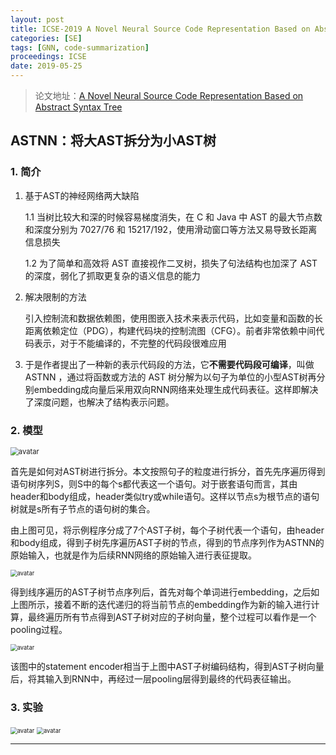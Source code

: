 ```yaml
---
layout: post
title: ICSE-2019 A Novel Neural Source Code Representation Based on Abstract Syntax Tree
categories: [SE]
tags: [GNN, code-summarization]
proceedings: ICSE
date: 2019-05-25
---
```


> 论文地址：[A Novel Neural Source Code Representation Based on Abstract Syntax Tree](https://ieeexplore.ieee.org/document/8812062/)

## ASTNN：将大AST拆分为小AST树

### 1. 简介

1. 基于AST的神经网络两大缺陷

   1.1 当树比较大和深的时候容易梯度消失，在 C 和 Java 中 AST 的最大节点数和深度分别为 7027/76 和 15217/192，使用滑动窗口等方法又易导致长距离信息损失

   1.2 为了简单和高效将 AST 直接视作二叉树，损失了句法结构也加深了 AST 的深度，弱化了抓取更复杂的语义信息的能力
2. 解决限制的方法

   引入控制流和数据依赖图，使用图嵌入技术来表示代码，比如变量和函数的长距离依赖定位（PDG），构建代码块的控制流图（CFG）。前者非常依赖中间代码表示，对于不能编译的，不完整的代码段很难应用
3. 于是作者提出了一种新的表示代码段的方法，它**不需要代码段可编译**，叫做 ASTNN ，通过将函数或方法的 AST 树分解为以句子为单位的小型AST树再分别embedding成向量后采用双向RNN网络来处理生成代码表征。这样即解决了深度问题，也解决了结构表示问题。

### 2. 模型

<img src="https://blog-img-1259433191.cos.ap-shanghai.myqcloud.com/ASTNN/ASTNN-img1.png" alt="avatar" style="zoom:80%;" />

首先是如何对AST树进行拆分。本文按照句子的粒度进行拆分，首先先序遍历得到语句树序列S，则S中的每个s都代表这一个语句。对于嵌套语句而言，其由header和body组成，header类似try或while语句。这样以节点s为根节点的语句树就是s所有子节点的语句树的集合。

由上图可见，将示例程序分成了7个AST子树，每个子树代表一个语句，由header和body组成，得到子树先序遍历AST子树的节点，得到的节点序列作为ASTNN的原始输入，也就是作为后续RNN网络的原始输入进行表征提取。

<img src="https://blog-img-1259433191.cos.ap-shanghai.myqcloud.com/ASTNN/ASTNN-img2.png" alt="avatar" style="zoom: 67%;" />

得到线序遍历的AST子树节点序列后，首先对每个单词进行embedding，之后如上图所示，接着不断的迭代递归的将当前节点的embedding作为新的输入进行计算，最终遍历所有节点得到AST子树对应的子树向量，整个过程可以看作是一个pooling过程。

<img src="https://blog-img-1259433191.cos.ap-shanghai.myqcloud.com/ASTNN/ASTNN-img3.png" alt="avatar" style="zoom: 67%;" />

该图中的statement encoder相当于上图中AST子树编码结构，得到AST子树向量后，将其输入到RNN中，再经过一层pooling层得到最终的代码表征输出。

### 3. 实验

<img src="https://blog-img-1259433191.cos.ap-shanghai.myqcloud.com/ASTNN/ASTNN-img4.png" alt="avatar" style="zoom: 67%;" />

<img src="https://blog-img-1259433191.cos.ap-shanghai.myqcloud.com/ASTNN/ASTNN-img5.png" alt="avatar" style="zoom: 67%;" />

<HR align=left color=#987cb9 SIZE=1>
